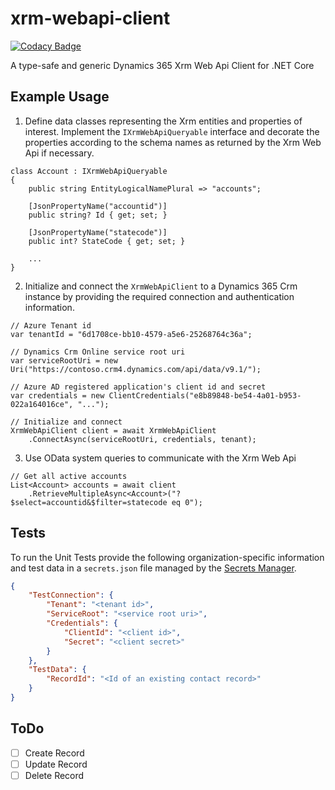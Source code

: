 # xrm-webapi-client

[![Codacy Badge](https://api.codacy.com/project/badge/Grade/db57100548854f228826324d204b4ea5)](https://www.codacy.com/manual/off-world/xrm-webapi-client?utm_source=github.com&amp;utm_medium=referral&amp;utm_content=wunderjunge/xrm-webapi-client&amp;utm_campaign=Badge_Grade)

A type-safe and generic Dynamics 365 Xrm Web Api Client for .NET Core

## Example Usage

1.  Define data classes representing the Xrm entities and properties of interest. Implement the `IXrmWebApiQueryable` interface and decorate the properties according to the schema names as returned by the Xrm Web Api if necessary.

```CSharp
class Account : IXrmWebApiQueryable
{
    public string EntityLogicalNamePlural => "accounts";

    [JsonPropertyName("accountid")]
    public string? Id { get; set; }
    
    [JsonPropertyName("statecode")]
    public int? StateCode { get; set; }
    
    ...
}
```

2.  Initialize and connect the `XrmWebApiClient` to a Dynamics 365 Crm instance by providing the required connection and authentication information.

```CSharp
// Azure Tenant id
var tenantId = "6d1708ce-bb10-4579-a5e6-25268764c36a";

// Dynamics Crm Online service root uri
var serviceRootUri = new Uri("https://contoso.crm4.dynamics.com/api/data/v9.1/");

// Azure AD registered application's client id and secret
var credentials = new ClientCredentials("e8b89848-be54-4a01-b953-022a164016ce", "...");
```
```CSharp
// Initialize and connect
XrmWebApiClient client = await XrmWebApiClient
    .ConnectAsync(serviceRootUri, credentials, tenant);
```

3.  Use OData system queries to communicate with the Xrm Web Api

```CSharp
// Get all active accounts
List<Account> accounts = await client
    .RetrieveMultipleAsync<Account>("?$select=accountid&$filter=statecode eq 0");
```

## Tests

To run the Unit Tests provide the following organization-specific information and test data in a `secrets.json` file managed by the [Secrets Manager](https://docs.microsoft.com/en-us/aspnet/core/security/app-secrets?view=aspnetcore-3.1&tabs=windows#secret-manager).  

```Json
{
    "TestConnection": {
        "Tenant": "<tenant id>",
        "ServiceRoot": "<service root uri>",
        "Credentials": {
            "ClientId": "<client id>",
            "Secret": "<client secret>"
        }
    },
    "TestData": {
        "RecordId": "<Id of an existing contact record>"
    }
}
```

## ToDo

* [ ] Create Record
* [ ] Update Record
* [ ] Delete Record